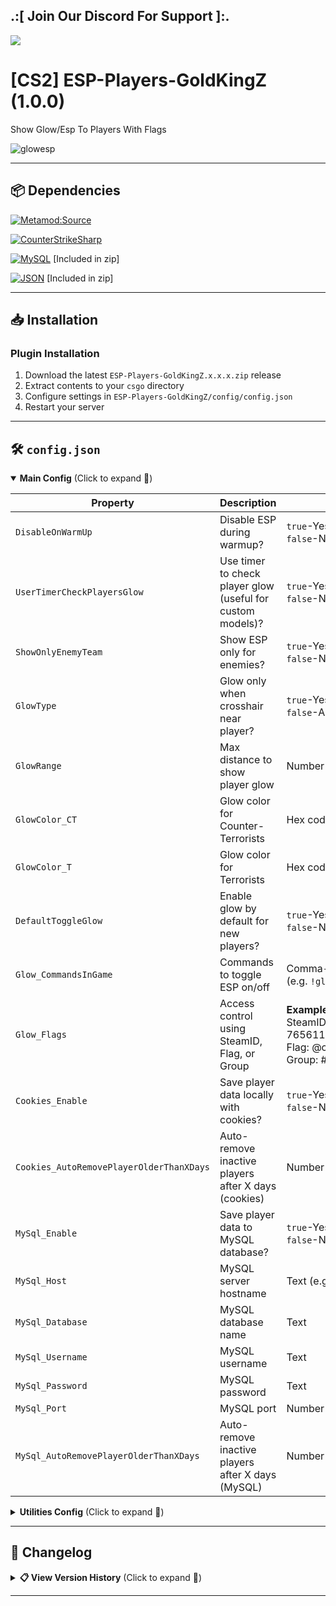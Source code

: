 ## .:[ Join Our Discord For Support ]:.

<a href="https://discord.com/invite/U7AuQhu"><img src="https://discord.com/api/guilds/651838917687115806/widget.png?style=banner2"></a>

# [CS2] ESP-Players-GoldKingZ (1.0.0)

Show Glow/Esp To Players With Flags

![glowesp](https://github.com/user-attachments/assets/8a954561-5aca-4a43-bd3a-0de2f1a0a8e3)


---

## 📦 Dependencies
[![Metamod:Source](https://img.shields.io/badge/Metamod:Source-2d2d2d?logo=sourceengine)](https://www.sourcemm.net)

[![CounterStrikeSharp](https://img.shields.io/badge/CounterStrikeSharp-83358F)](https://github.com/roflmuffin/CounterStrikeSharp)

[![MySQL](https://img.shields.io/badge/MySQL-4479A1?logo=mysql&logoColor=white)](https://dev.mysql.com/doc/connector-net/en/) [Included in zip]

[![JSON](https://img.shields.io/badge/JSON-000000?logo=json)](https://www.newtonsoft.com/json) [Included in zip]


---

## 📥 Installation

### Plugin Installation
1. Download the latest `ESP-Players-GoldKingZ.x.x.x.zip` release
2. Extract contents to your `csgo` directory
3. Configure settings in `ESP-Players-GoldKingZ/config/config.json`
4. Restart your server

---

## 🛠️ `config.json`


<details open>
<summary><b>Main Config</b> (Click to expand 🔽)</summary>

| Property | Description | Values | Required |
|----------|-------------|--------|----------|
| `DisableOnWarmUp` | Disable ESP during warmup? | `true`-Yes<br>`false`-No | - |
| `UserTimerCheckPlayersGlow` | Use timer to check player glow (useful for custom models)? | `true`-Yes<br>`false`-No | - |
| `ShowOnlyEnemyTeam` | Show ESP only for enemies? | `true`-Yes<br>`false`-No (show all players) | - |
| `GlowType` | Glow only when crosshair near player? | `true`-Yes<br>`false`-Always visible | - |
| `GlowRange` | Max distance to show player glow | Number (e.g. `5000`) | - |
| `GlowColor_CT` | Glow color for Counter-Terrorists | Hex code (e.g. `#00beff`) | - |
| `GlowColor_T` | Glow color for Terrorists | Hex code (e.g. `#f3005d`) | - |
| `DefaultToggleGlow` | Enable glow by default for new players? | `true`-Yes<br>`false`-No | - |
| `Glow_CommandsInGame` | Commands to toggle ESP on/off | Comma-separated commands<br>(e.g. `!glow,!esp,css_esp`) | `""` = Disabled |
| `Glow_Flags` | Access control using SteamID, Flag, or Group |**Example:**<br>SteamID: 76561198206086993,76561198974936845 <br> Flag: @css/vips,@css/admins <br> Group: #css/vips,#css/admins |`Glow_CommandsInGame` |
| `Cookies_Enable` | Save player data locally with cookies? | `true`-Yes<br>`false`-No | - |
| `Cookies_AutoRemovePlayerOlderThanXDays` | Auto-remove inactive players after X days (cookies) | Number (`0` = never) | `Cookies_Enable=true` |
| `MySql_Enable` | Save player data to MySQL database? | `true`-Yes<br>`false`-No | - |
| `MySql_Host` | MySQL server hostname | Text (e.g. `localhost`) | `MySql_Enable=true` |
| `MySql_Database` | MySQL database name | Text | `MySql_Enable=true` |
| `MySql_Username` | MySQL username | Text | `MySql_Enable=true` |
| `MySql_Password` | MySQL password | Text | `MySql_Enable=true` |
| `MySql_Port` | MySQL port | Number (e.g. `3306`) | `MySql_Enable=true` |
| `MySql_AutoRemovePlayerOlderThanXDays` | Auto-remove inactive players after X days (MySQL) | Number (`0` = never) | `MySql_Enable=true` |

</details>


<details>
<summary><b>Utilities Config</b> (Click to expand 🔽)</summary>

| Property | Description | Values | Required |  
|----------|-------------|--------|----------|
| `EnableDebug` | Debug Mode | `true`-Enable<br>`false`-Disable | - |

</details>

---


## 📜 Changelog

<details>
<summary><b>📋 View Version History</b> (Click to expand 🔽)</summary>

### [1.0.0]
- Initial plugin release

</details>

---
